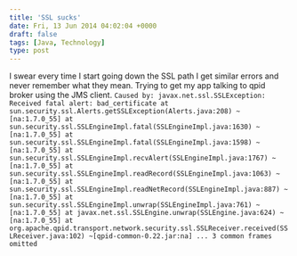 ```yaml
---
title: 'SSL sucks'
date: Fri, 13 Jun 2014 04:02:04 +0000
draft: false
tags: [Java, Technology]
type: post
---
```


I swear every time I start going down the SSL path I get similar errors and never remember what they mean. Trying to get my app talking to qpid broker using the JMS client. `Caused by: javax.net.ssl.SSLException: Received fatal alert: bad_certificate at sun.security.ssl.Alerts.getSSLException(Alerts.java:208) ~[na:1.7.0_55] at sun.security.ssl.SSLEngineImpl.fatal(SSLEngineImpl.java:1630) ~[na:1.7.0_55] at sun.security.ssl.SSLEngineImpl.fatal(SSLEngineImpl.java:1598) ~[na:1.7.0_55] at sun.security.ssl.SSLEngineImpl.recvAlert(SSLEngineImpl.java:1767) ~[na:1.7.0_55] at sun.security.ssl.SSLEngineImpl.readRecord(SSLEngineImpl.java:1063) ~[na:1.7.0_55] at sun.security.ssl.SSLEngineImpl.readNetRecord(SSLEngineImpl.java:887) ~[na:1.7.0_55] at sun.security.ssl.SSLEngineImpl.unwrap(SSLEngineImpl.java:761) ~[na:1.7.0_55] at javax.net.ssl.SSLEngine.unwrap(SSLEngine.java:624) ~[na:1.7.0_55] at org.apache.qpid.transport.network.security.ssl.SSLReceiver.received(SSLReceiver.java:102) ~[qpid-common-0.22.jar:na] ... 3 common frames omitted`
